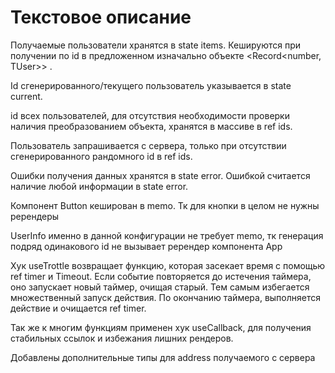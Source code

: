 # Текстовое описание

Получаемые пользователи хранятся в state items. Кешируются при получении по id в предложенном изначально объекте <Record<number, TUser>> .

Id сгенерированного/текущего пользователь указывается в state current.

id всех пользователей, для отсутствия необходимости проверки наличия преобразованием объекта, хранятся в массиве в ref ids.

Пользователь запрашивается с сервера, только при отсутствии сгенерированного рандомного id в ref ids.

Ошибки получения данных хранятся в state error. Ошибкой считается наличие любой информации в state error.

Компонент Button кеширован в memo. Тк для кнопки в целом не нужны ререндеры

UserInfo именно в данной конфигурации не требует memo, тк генерация подряд одинакового id не вызывает ререндер компонента App

Хук useTrottle возвращает функцию, которая засекает время с помощью ref timer и Timeout. Если событие повторяется до истечения таймера, оно запускает новый таймер, очищая старый. Тем самым избегается множественный запуск действия. По окончанию таймера, выполняется действие и очищается ref timer.

Так же к многим функциям применен хук useCallback, для получения стабильных ссылок и избежания лишних рендеров.

Добавлены дополнительные типы для address получаемого с сервера
